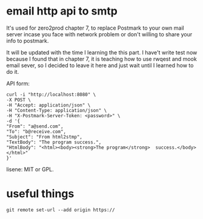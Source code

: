 # email http api to smtp
It's used for zero2prod chapter 7, to replace Postmark to your own mail server incase you face with network problem or don't  willing to share your info to postmark. 

It will be updated with the time I learning the this part.
I have't write test now because I found that in chapter 7, it is teaching how to use rwqest and mook email sever, so I decided to leave it here and just wait until I learned how to do it.



API form:
```
curl -i "http://localhost:8080" \
-X POST \
-H "Accept: application/json" \
-H "Content-Type: application/json" \
-H "X-Postmark-Server-Token: <password>" \
-d '{
"From": "a@send.com",
"To": "b@receive.com",
"Subject": "From html2stmp",
"TextBody": "The program success.",
"HtmlBody": "<html><body><strong>The program</strong>  success.</body></html>"
}'

```



lisene: MIT or GPL.

# useful things

`git remote set-url --add origin https://`